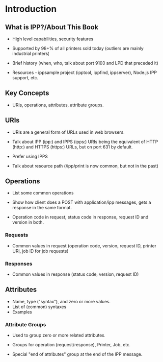 Introduction
============



What is IPP?/About This Book
----------------------------

- High level capabilities, security features

- Supported by 98+% of all printers sold today (outliers are mainly industrial
  printers)

- Brief history (when, who, talk about port 9100 and LPD that preceded it)

- Resources - ippsample project (ipptool, ippfind, ippserver), Node.js IPP
  support, etc.


Key Concepts
------------

- URIs, operations, attributes, attribute groups.


URIs
----

- URIs are a general form of URLs used in web browsers.

- Talk about IPP (ipp:) and IPPS (ipps:) URIs being the equivalent of HTTP
  (http:) and HTTPS (https:) URLs, but on port 631 by default.

- Prefer using IPPS

- Talk about resource path (/ipp/print is now common, but not in the past)


Operations
----------

- List some common operations

- Show how client does a POST with application/ipp messages, gets a response in
  the same format.

- Operation code in request, status code in response, request ID and version in
  both.


### Requests

- Common values in request (operation code, version, request ID, printer URI,
  job ID for job requests)


### Responses

- Common values in response (status code, version, request ID)


Attributes
----------

- Name, type ("syntax"), and zero or more values.
- List of (common) syntaxes
- Examples


### Attribute Groups

- Used to group zero or more related attributes.

- Groups for operation (request/response), Printer, Job, etc.

- Special "end of attributes" group at the end of the IPP message.
